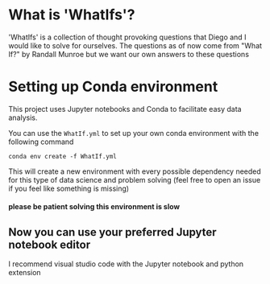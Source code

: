 # What is 'WhatIfs'?
'WhatIfs' is a collection of thought provoking questions that
Diego and I would like to solve for ourselves. The questions as of
now come from "What If?" by Randall Munroe but we want our own answers to
these questions

# Setting up Conda environment
This project uses Jupyter notebooks and Conda to facilitate easy data analysis.

You can use the `WhatIf.yml` to set up your own conda environment with the following command

`conda env create -f WhatIf.yml`

This will create a new environment with every possible dependency needed for this type of data science and problem solving (feel free to open an issue if you feel like something is missing)

#### please be patient solving this environment is slow

## Now you can use your preferred Jupyter notebook editor
I recommend visual studio code with the Jupyter notebook and python extension 
